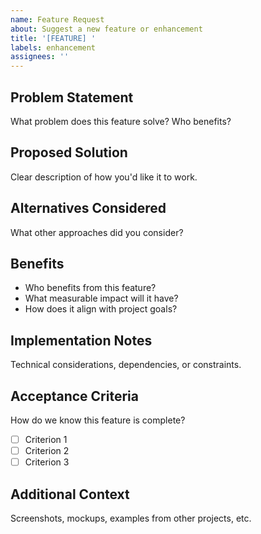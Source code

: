 ```yaml
---
name: Feature Request
about: Suggest a new feature or enhancement
title: '[FEATURE] '
labels: enhancement
assignees: ''
---
```


## Problem Statement

What problem does this feature solve? Who benefits?

## Proposed Solution

Clear description of how you'd like it to work.

## Alternatives Considered

What other approaches did you consider?

## Benefits

- Who benefits from this feature?
- What measurable impact will it have?
- How does it align with project goals?

## Implementation Notes

Technical considerations, dependencies, or constraints.

## Acceptance Criteria

How do we know this feature is complete?

- [ ] Criterion 1
- [ ] Criterion 2
- [ ] Criterion 3

## Additional Context

Screenshots, mockups, examples from other projects, etc.
